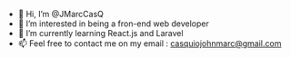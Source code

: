 - 👋 Hi, I’m @JMarcCasQ
- 👀 I’m interested in being a fron-end web developer
- 🌱 I’m currently learning React.js and Laravel
- 📫 Feel free to contact me on my email : casquiojohnmarc@gmail.com

<!---
JMarcCasQ/JMarcCasQ is a ✨ special ✨ repository because its `README.md` (this file) appears on your GitHub profile.
You can click the Preview link to take a look at your changes.
--->
